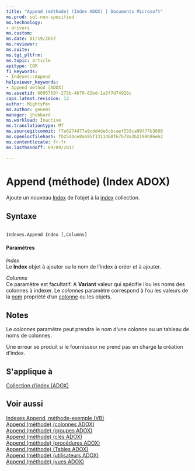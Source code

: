 ```yaml
---
title: "Append (méthode) (Index ADOX) | Documents Microsoft"
ms.prod: sql-non-specified
ms.technology:
- drivers
ms.custom: 
ms.date: 01/19/2017
ms.reviewer: 
ms.suite: 
ms.tgt_pltfrm: 
ms.topic: article
apitype: COM
f1_keywords:
- Indexes::Append
helpviewer_keywords:
- Append method [ADOX]
ms.assetid: 6695769f-275b-4b70-81bd-1a5f7d74926c
caps.latest.revision: 12
author: MightyPen
ms.author: genemi
manager: jhubbard
ms.workload: Inactive
ms.translationtype: MT
ms.sourcegitcommit: f7e6274d77a9cdd4de6cbcaef559ca99f77b3608
ms.openlocfilehash: fb25d4ce8ab95f1311460f67b79a2b2199b96e62
ms.contentlocale: fr-fr
ms.lasthandoff: 09/09/2017

---
```

# <a name="append-method-adox-indexes"></a>Append (méthode) (Index ADOX)
Ajoute un nouveau [Index](../../../ado/reference/adox-api/index-object-adox.md) de l’objet à la [index](../../../ado/reference/adox-api/indexes-collection-adox.md) collection.  
  
## <a name="syntax"></a>Syntaxe  
  
```  
  
Indexes.Append Index [,Columns]  
```  
  
#### <a name="parameters"></a>Paramètres  
 *Index*  
 Le **Index** objet à ajouter ou le nom de l’index à créer et à ajouter.  
  
 *Columns*  
 Ce paramètre est facultatif. A **Variant** valeur qui spécifie l’ou les noms des colonnes à indexer. Le *colonnes* paramètre correspond à l’ou les valeurs de la [nom](../../../ado/reference/adox-api/name-property-adox.md) propriété d’un [colonne](../../../ado/reference/adox-api/column-object-adox.md) ou les objets.  
  
## <a name="remarks"></a>Notes  
 Le *colonnes* paramètre peut prendre le nom d’une colonne ou un tableau de noms de colonnes.  
  
 Une erreur se produit si le fournisseur ne prend pas en charge la création d’index.  
  
## <a name="applies-to"></a>S'applique à  
 [Collection d’index (ADOX)](../../../ado/reference/adox-api/indexes-collection-adox.md)  
  
## <a name="see-also"></a>Voir aussi  
 [Indexes Append, méthode-exemple (VB)](../../../ado/reference/adox-api/indexes-append-method-example-vb.md)   
 [Append (méthode) (colonnes ADOX)](../../../ado/reference/adox-api/append-method-adox-columns.md)   
 [Append (méthode) (groupes ADOX)](../../../ado/reference/adox-api/append-method-adox-groups.md)   
 [Append (méthode) (clés ADOX)](../../../ado/reference/adox-api/append-method-adox-keys.md)   
 [Append (méthode) (procédures ADOX)](../../../ado/reference/adox-api/append-method-adox-procedures.md)   
 [Append (méthode) (Tables ADOX)](../../../ado/reference/adox-api/append-method-adox-tables.md)   
 [Append (méthode) (utilisateurs ADOX)](../../../ado/reference/adox-api/append-method-adox-users.md)   
 [Append (méthode) (vues ADOX)](../../../ado/reference/adox-api/append-method-adox-views.md)

